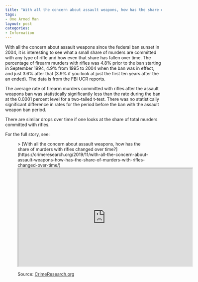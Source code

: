 ```yaml
---
title: "With all the concern about assault weapons, how has the share of murders with rifles changed over time?"
tags:
- One Armed Man
layout: post
categories:
- Information
---
```


With all the concern about assault weapons since the federal ban sunset in 2004, it is interesting to see what a small share of murders are committed with any type of rifle and how even that share has fallen over time. The percentage of firearm murders with rifles was 4.8% prior to the ban starting in September 1994, 4.9% from 1995 to 2004 when the ban was in effect, and just 3.6% after that (3.9% if you look at just the first ten years after the an ended). The data is from the FBI UCR reports.

The average rate of firearm murders committed with rifles after the assault weapons ban was statistically significantly less than the rate during the ban at the 0.0001 percent level for a two-tailed t-test. There was no statistically significant difference in rates for the period before the ban with the assault weapon ban period.

There are similar drops over time if one looks at the share of total murders committed with rifles.

For the full story, see:

<figure class="wp-block-embed-wordpress wp-block-embed is-type-wp-embed is-provider-crime-prevention-research-center">> [With all the concern about assault weapons, how has the share of murders with rifles changed over time?](https://crimeresearch.org/2019/11/with-all-the-concern-about-assault-weapons-how-has-the-share-of-murders-with-rifles-changed-over-time/)

<iframe width="560" height="315" src="https://crimeresearch.org/2019/11/with-all-the-concern-about-assault-weapons-how-has-the-share-of-murders-with-rifles-changed-over-time/embed/#?secret=ml1SvX2fsu" title="With all the concern about assault weapons, how has the share of murders with rifles changed over time? --- Crime Prevention Research Center"></iframe>

Source: [CrimeResearch.org](https://crimeresearch.org/2019/11/with-all-the-concern-about-assault-weapons-how-has-the-share-of-murders-with-rifles-changed-over-time/)

